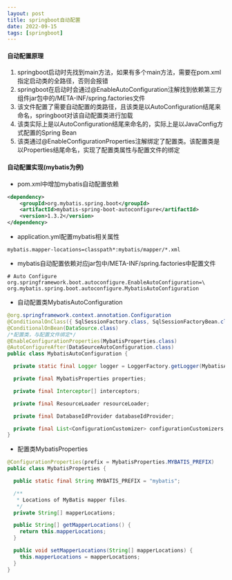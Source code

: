 ```yaml
---
layout: post
title: springboot自动配置
date: 2022-09-15
tags: [springboot]
---
```


#### 自动配置原理
1. springboot启动时先找到main方法，如果有多个main方法，需要在pom.xml指定启动类的全路径，否则会报错
2. springboot在启动时会通过@EnableAutoConfiguration注解找到依赖第三方组件jar包中的/META-INF/spring.factories文件
3. 该文件配置了需要自动配置的类路径，且该类是以AutoConfiguration结尾来命名，springboot对该自动配置类进行加载
4. 该类实际上是以AutoConfiguration结尾来命名的，实际上是以JavaConfig方式配置的Spring Bean
5. 该类通过@EnableConfigurationProperties注解绑定了配置类。该配置类是以Properties结尾命名，实现了配置类属性与配置文件的绑定

#### 自动配置实现(mybatis为例)
- pom.xml中增加mybatis自动配置依赖
```xml
<dependency>
    <groupId>org.mybatis.spring.boot</groupId>
    <artifactId>mybatis-spring-boot-autoconfigure</artifactId>
    <version>1.3.2</version>
</dependency>
```
- application.yml配置mybatis相关属性
```properties
mybatis.mapper-locations=classpath*:mybatis/mapper/*.xml
```
- mybatis自动配置依赖对应jar包中/META-INF/spring.factories中配置文件
```properties
# Auto Configure
org.springframework.boot.autoconfigure.EnableAutoConfiguration=\
org.mybatis.spring.boot.autoconfigure.MybatisAutoConfiguration
```
- 自动配置类MybatisAutoConfiguration
```java
@org.springframework.context.annotation.Configuration
@ConditionalOnClass({ SqlSessionFactory.class, SqlSessionFactoryBean.class })
@ConditionalOnBean(DataSource.class)
/*配置类，与配置文件绑定*/
@EnableConfigurationProperties(MybatisProperties.class)
@AutoConfigureAfter(DataSourceAutoConfiguration.class)
public class MybatisAutoConfiguration {

  private static final Logger logger = LoggerFactory.getLogger(MybatisAutoConfiguration.class);

  private final MybatisProperties properties;

  private final Interceptor[] interceptors;

  private final ResourceLoader resourceLoader;

  private final DatabaseIdProvider databaseIdProvider;

  private final List<ConfigurationCustomizer> configurationCustomizers;
}
```
- 配置类MybatisProperties
```java
@ConfigurationProperties(prefix = MybatisProperties.MYBATIS_PREFIX)
public class MybatisProperties {

  public static final String MYBATIS_PREFIX = "mybatis";

  /**
   * Locations of MyBatis mapper files.
   */
  private String[] mapperLocations;

  public String[] getMapperLocations() {
    return this.mapperLocations;
  }

  public void setMapperLocations(String[] mapperLocations) {
    this.mapperLocations = mapperLocations;
  }
}
```

